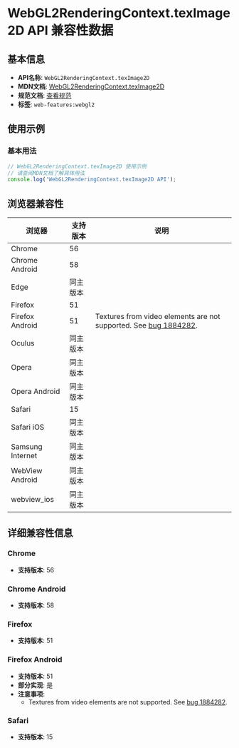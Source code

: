 # WebGL2RenderingContext.texImage2D API 兼容性数据

## 基本信息

- **API名称**: `WebGL2RenderingContext.texImage2D`
- **MDN文档**: [WebGL2RenderingContext.texImage2D](https://developer.mozilla.org/docs/Web/API/WebGLRenderingContext/texImage2D)
- **规范文档**: [查看规范](https://registry.khronos.org/webgl/specs/latest/1.0/#5.14.8,https://registry.khronos.org/webgl/specs/latest/2.0/#3.7.6)
- **标签**: `web-features:webgl2`

## 使用示例

### 基本用法

```javascript
// WebGL2RenderingContext.texImage2D 使用示例
// 请查阅MDN文档了解具体用法
console.log('WebGL2RenderingContext.texImage2D API');
```

## 浏览器兼容性

| 浏览器 | 支持版本 | 说明 |
|--------|----------|------|
| Chrome | 56 |  |
| Chrome Android | 58 |  |
| Edge | 同主版本 |  |
| Firefox | 51 |  |
| Firefox Android | 51 | Textures from video elements are not supported. See [bug 1884282](https://bugzil.la/1884282). |
| Oculus | 同主版本 |  |
| Opera | 同主版本 |  |
| Opera Android | 同主版本 |  |
| Safari | 15 |  |
| Safari iOS | 同主版本 |  |
| Samsung Internet | 同主版本 |  |
| WebView Android | 同主版本 |  |
| webview_ios | 同主版本 |  |

## 详细兼容性信息

### Chrome

- **支持版本**: 56

### Chrome Android

- **支持版本**: 58

### Firefox

- **支持版本**: 51

### Firefox Android

- **支持版本**: 51
- **部分实现**: 是
- **注意事项**:
  - Textures from video elements are not supported. See [bug 1884282](https://bugzil.la/1884282).

### Safari

- **支持版本**: 15

